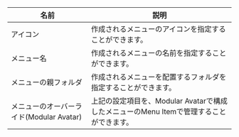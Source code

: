 |名前|説明|
|-|-|
|アイコン|作成されるメニューのアイコンを指定することができます。|
|メニュー名|作成されるメニューの名前を指定することができます。|
|メニューの親フォルダ|作成されるメニューを配置するフォルダを指定することができます。|
|メニューのオーバーライド(Modular Avatar)|上記の設定項目を、Modular Avatarで構成したメニューのMenu Itemで管理することができます。|
